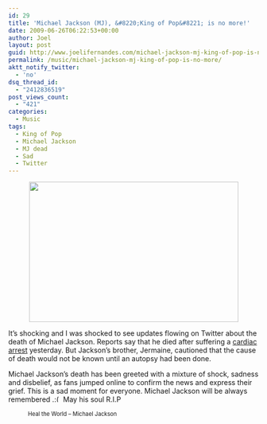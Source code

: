 ```yaml
---
id: 29
title: 'Michael Jackson (MJ), &#8220;King of Pop&#8221; is no more!'
date: 2009-06-26T06:22:53+00:00
author: Joel
layout: post
guid: http://www.joelifernandes.com/michael-jackson-mj-king-of-pop-is-no-more/
permalink: /music/michael-jackson-mj-king-of-pop-is-no-more/
aktt_notify_twitter:
  - 'no'
dsq_thread_id:
  - "2412836519"
post_views_count:
  - "421"
categories:
  - Music
tags:
  - King of Pop
  - Michael Jackson
  - MJ dead
  - Sad
  - Twitter
---
```

<img style="border-top-width: 0px; display: block; border-left-width: 0px; float: none; border-bottom-width: 0px; margin-left: auto; margin-right: auto; border-right-width: 0px" src="http://www.joelifernandes.com/wp-content/uploads/2009/06/fans42600x400-thumb.jpg" border="0" alt="" width="421" height="282" />

It’s shocking and I was shocked to see updates flowing on Twitter about the death of Michael Jackson. Reports say that he died after suffering a [cardiac arrest](http://www.smh.com.au/lifestyle/people/king-of-pop-michael-jackson-dead-from-heart-attack-20090626-cyjk.html) yesterday. But Jackson&#8217;s brother, Jermaine, cautioned that the cause of death would not be known until an autopsy had been done.

Michael Jackson&#8217;s death has been greeted with a mixture of shock, sadness and disbelief, as fans jumped online to confirm the news and express their grief. This is a sad moment for everyone. Michael Jackson will be always remembered .<img src="http://joelifernandes.com/wp-includes/images/smilies/frownie.png" alt=":(" class="wp-smiley" style="height: 1em; max-height: 1em;" /> May his soul R.I.P

<div id="scid:5737277B-5D6D-4f48-ABFC-DD9C333F4C5D:402ee6c6-99c3-44f6-8832-14ca2e97c1b2" class="wlWriterEditableSmartContent" style="padding: 0px; display: block; float: none; margin-left: auto; width: 425px; margin-right: auto;">
  <div>
  </div>
  
  <div style="clear:both;font-size:.8em;">
    Heal the World &#8211; Michael Jackson
  </div>
</div>